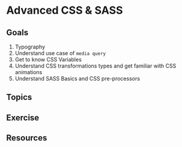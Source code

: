 # Advanced CSS & SASS

## Goals
1. Typography
1. Understand use case of `media query`
1. Get to know CSS Variables
1. Understand CSS transformations types and get familiar with CSS animations
1. Understand SASS Basics and CSS pre-processors

## Topics

## Exercise

## Resources